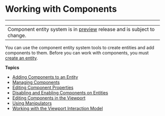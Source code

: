 # Working with Components<a name="component-working"></a>


****  

|  | 
| --- |
| Component entity system is in [preview](https://docs.aws.amazon.com/lumberyard/latest/userguide/ly-glos-chap.html#preview) release and is subject to change\.  | 

You can use the component entity system tools to create entities and add components to them\. Before you can work with components, you must [create an entity](creating-entity.md)\.

**Topics**
+ [Adding Components to an Entity](component-working-adding.md)
+ [Managing Components](creating-adding-components.md)
+ [Editing Component Properties](editing-component-properties.md)
+ [Disabling and Enabling Components on Entities](enabling-disabling-components.md)
+ [Editing Components in the Viewport](edit-mode-for-components.md)
+ [Using Manipulators](component-manipulators-using.md)
+ [Working with the Viewport Interaction Model](working-with-viewport-interaction-model.md)